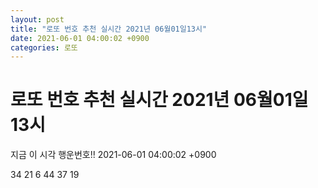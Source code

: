 ```yaml
---
layout: post
title: "로또 번호 추천 실시간 2021년 06월01일13시"
date: 2021-06-01 04:00:02 +0900
categories: 로또
---
```


# 로또 번호 추천 실시간 2021년 06월01일13시

지금 이 시각 행운번호!! 2021-06-01 04:00:02 +0900

 34  21  6  44  37  19 


